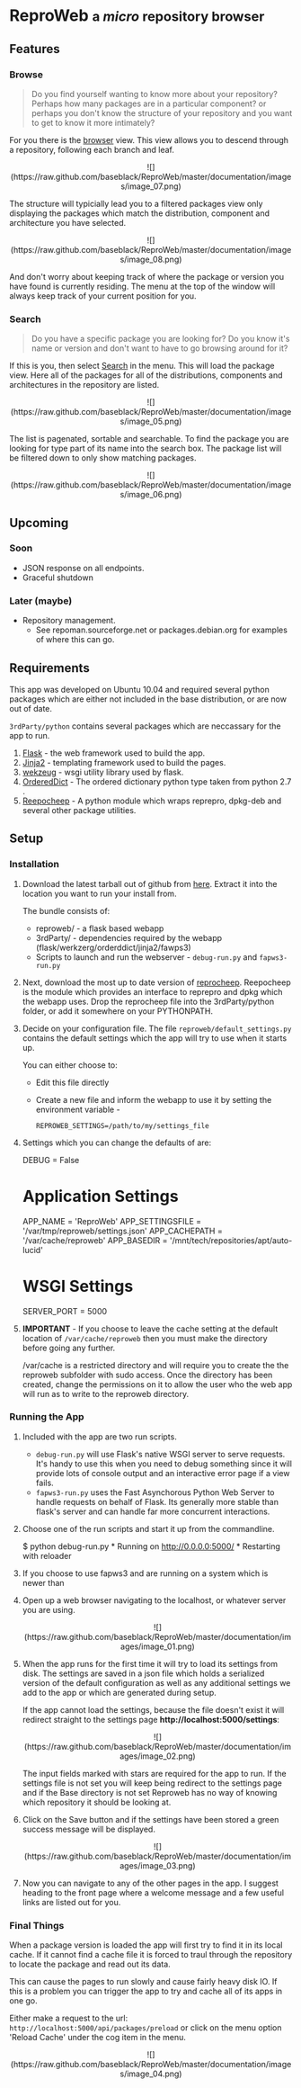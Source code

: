# ReproWeb <small>a _micro_ repository browser</small>

## Features

### Browse

> Do you find yourself wanting to know more about your repository? Perhaps how many packages are in a particular component? or perhaps you don't know the structure of your repository and you want to get to know it more intimately?

For you there is the [browser](/api/repository/) view. This view allows you to descend through a repository,  following each branch and leaf.

<center>![](https://raw.github.com/baseblack/ReproWeb/master/documentation/images/image_07.png)</center>

The structure will typicially lead you to a filtered packages view only displaying the packages which match the distribution, component and architecture you have selected.

<center>![](https://raw.github.com/baseblack/ReproWeb/master/documentation/images/image_08.png)</center>

And don't worry about keeping track of where the package or version you have found is currently residing. The menu at the top of the window will always keep track of your current position for you.

### Search

> Do you have a specific package you are looking for? Do you know it's name or version and don't want to have to go browsing around for it?

If this is you, then select [Search](/api/packages/) in the menu. This will load the package view. Here all of the packages for all of the distributions, components and architectures in the repository are listed.

<center>![](https://raw.github.com/baseblack/ReproWeb/master/documentation/images/image_05.png)</center>

The list is pagenated, sortable and searchable. To find the package you are looking for type part of its name into the search box. The package list will be filtered down to only show matching packages.

<center>![](https://raw.github.com/baseblack/ReproWeb/master/documentation/images/image_06.png)</center>

## Upcoming

### Soon

* JSON response on all endpoints.
* Graceful shutdown

### Later (maybe)

* Repository management.
    * See repoman.sourceforge.net or packages.debian.org for examples of where this can go.

## Requirements

This app was developed on Ubuntu 10.04 and required several python packages which are either not included in the base distribution, or are now out of date.

`3rdParty/python` contains several packages which are neccassary for the app to run.

1. [Flask](http://flask.pocoo.org/docs/) - the web framework used to build the app.
1. [Jinja2](http://jinja.pocoo.org/docs/) - templating framework used to build the
                                            pages.
1. [wekzeug](http://werkzeug.pocoo.org/) - wsgi utility library used by flask.
1. [OrderedDict](http://docs.python.org/2/library/collections.html#collections.OrderedDict) -
   The ordered dictionary python type taken from python 2.7 .
1. [Reepocheep](http://github.com/andrewbunday/repocheep) - A python module which
   wraps reprepro, dpkg-deb and several other package utilities.

## Setup

### Installation

1.    Download the latest tarball out of github from
      [here](https://github.com/andrewbunday/reproweb/tarball/master). Extract it into the
      location you want to run your install from.

      The bundle consists of:
      * reproweb/ - a flask based webapp
      * 3rdParty/ - dependencies required by the webapp (flask/werkzerg/orderddict/jinja2/fawps3)
      * Scripts to launch and run the webserver - `debug-run.py` and `fapws3-run.py`

1.    Next, download the most up to date version of
      [reprocheep](http://github.com/andrewbunday/repocheep).
      Reepocheep is the module which provides an interface to reprepro and dpkg which the
      webapp uses. Drop the reprocheep file into the 3rdParty/python folder, or add it
      somewhere on your PYTHONPATH.

1.    Decide on your configuration file. The file `reproweb/default_settings.py` contains
      the default settings which the app will try to use when it starts up.

      You can either choose to:
      * Edit this file directly
      * Create a new file and inform the webapp to use it by setting the environment variable -

            REPROWEB_SETTINGS=/path/to/my/settings_file

1.    Settings which you can change the defaults of are:

        DEBUG = False

        # Application Settings
        APP_NAME =  'ReproWeb'
        APP_SETTINGSFILE = '/var/tmp/reproweb/settings.json'
        APP_CACHEPATH = '/var/cache/reproweb'
        APP_BASEDIR = '/mnt/tech/repositories/apt/auto-lucid'

        # WSGI Settings
        SERVER_PORT = 5000

1.    __IMPORTANT__ - If you choose to leave the cache setting at the default location of
      `/var/cache/reproweb` then you must make the directory before going any further.

      /var/cache is a restricted directory and will require you to create the the reproweb
      subfolder with sudo access. Once the directory has been created, change the
      permissions on it to allow the user who the web app will run as to write to the
      reproweb directory.

### Running the App

1.    Included with the app are two run scripts.
      * `debug-run.py` will use Flask's native WSGI server to
      serve requests. It's handy to use this when you need to debug something since it
      will provide lots of console output and an interactive error page if a view fails.
      * `fapws3-run.py` uses the Fast Asynchorous Python Web Server to handle requests on
      behalf of Flask. Its generally more stable than flask's server and can handle far
      more concurrent interactions.

1.    Choose one of the run scripts and start it up from the commandline.

        $ python debug-run.py
           * Running on http://0.0.0.0:5000/
           * Restarting with reloader

1.    If you choose to use fapws3 and are running on a system which is newer than

1.    Open up a web browser navigating to the localhost, or whatever server you are using.

       <center>![](https://raw.github.com/baseblack/ReproWeb/master/documentation/images/image_01.png)</center>

1.    When the app runs for the first time it will try to load its settings from disk.
      The settings are saved in a json file which holds a serialized version of the
      default configuration as well as any additional settings we add to the app or
      which are generated during setup.

      If the app cannot load the settings, because the file doesn't exist it will redirect
      straight to the settings page __http://localhost:5000/settings__:

      <center>![](https://raw.github.com/baseblack/ReproWeb/master/documentation/images/image_02.png)</center>

      The input fields marked with stars are required for the app to run. If the settings
      file is not set you will keep being redirect to the settings page and if the Base
      directory is not set Reproweb has no way of knowing which repository it should be
      looking at.

1.    Click on the Save button and if the settings have been stored a green success
      message will be displayed.

      <center>![](https://raw.github.com/baseblack/ReproWeb/master/documentation/images/image_03.png)</center>

1.    Now you can navigate to any of the other pages in the app. I suggest heading to the
      front page where a welcome message and a few useful links are listed out for you.

### Final Things

When a package version is loaded the app will first try to find it in its local cache. If
it cannot find a cache file it is forced to traul through the repository to locate the
package and read out its data.

This can cause the pages to run slowly and cause fairly heavy disk IO. If this is a problem
you can trigger the app to try and cache all of its apps in one go.

Either make a request to the url: `http://localhost:5000/api/packages/preload` or click on
the menu option 'Reload Cache' under the cog item in the menu.

<center>![](https://raw.github.com/baseblack/ReproWeb/master/documentation/images/image_04.png)</center>


